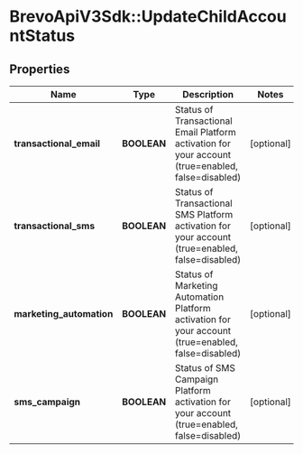 # BrevoApiV3Sdk::UpdateChildAccountStatus

## Properties
Name | Type | Description | Notes
------------ | ------------- | ------------- | -------------
**transactional_email** | **BOOLEAN** | Status of Transactional Email Platform activation for your account (true&#x3D;enabled, false&#x3D;disabled) | [optional] 
**transactional_sms** | **BOOLEAN** | Status of Transactional SMS Platform activation for your account (true&#x3D;enabled, false&#x3D;disabled) | [optional] 
**marketing_automation** | **BOOLEAN** | Status of Marketing Automation Platform activation for your account (true&#x3D;enabled, false&#x3D;disabled) | [optional] 
**sms_campaign** | **BOOLEAN** | Status of SMS Campaign Platform activation for your account (true&#x3D;enabled, false&#x3D;disabled) | [optional] 


